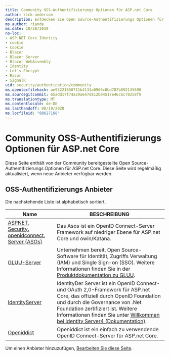 ```yaml
---
title: Community OSS-Authentifizierungs Optionen für ASP.net Core
author: rick-anderson
description: Entdecken Sie Open Source-Authentifizierungs Optionen für ASP.net Core.
ms.author: riande
ms.date: 10/28/2019
no-loc:
- ASP.NET Core Identity
- cookie
- Cookie
- Blazor
- Blazor Server
- Blazor WebAssembly
- Identity
- Let's Encrypt
- Razor
- SignalR
uid: security/authentication/community
ms.openlocfilehash: ae95221850711b4133a0966c0bd787b892135698
ms.sourcegitcommit: 65add17f74a29a647d812b04517e46cbc78258f9
ms.translationtype: MT
ms.contentlocale: de-DE
ms.lasthandoff: 08/19/2020
ms.locfileid: "88627168"
---
```

# <a name="community-oss-authentication-options-for-aspnet-core"></a>Community OSS-Authentifizierungs Optionen für ASP.net Core

Diese Seite enthält von der Community bereitgestellte Open Source-Authentifizierungs Optionen für ASP.net Core. Diese Seite wird regelmäßig aktualisiert, wenn neue Anbieter verfügbar werden.

## <a name="oss-authentication-providers"></a>OSS-Authentifizierungs Anbieter

Die nachstehende Liste ist alphabetisch sortiert.

| Name | BESCHREIBUNG |
| ---- | ----------- |
| [ASPNET. Security. openidconnect. Server (ASOs)](https://github.com/aspnet-contrib/AspNet.Security.OpenIdConnect.Server) | Das Asos ist ein OpenID Connect-Server Framework auf niedriger Ebene für ASP.net Core und owin/Katana. |
| [GLUU-Server](https://gluu.org/) | Unternehmen bereit, Open Source-Software für Identität, Zugriffs Verwaltung (IAM) und Single Sign-on (SSO). Weitere Informationen finden Sie in der [Produktdokumentation zu GLUU](https://gluu.org/docs/). |
| [IdentityServer](https://identityserver.io/) | IdentityDer Server ist ein OpenID Connect-und OAuth 2,0-Framework für ASP.net Core, das offiziell durch OpenID Foundation und durch die Governance von .Net Foundation zertifiziert ist. Weitere Informationen finden Sie unter [Willkommen bei Identity Server4 (Dokumentation)](https://identityserver4.readthedocs.io/en/latest/). |
| [Openiddict](https://github.com/openiddict/openiddict-core) | Openiddict ist ein einfach zu verwendende OpenID Connect-Server für ASP.net Core. |

Um einen Anbieter hinzuzufügen, [Bearbeiten Sie diese Seite](https://github.com/login?return_to=https%3A%2F%2Fgithub.com%2Faspnet%2FDocs%2Fedit%2Fmaster%2Faspnetcore%2Fsecurity%2Fauthentication%2Fcommunity.md).
